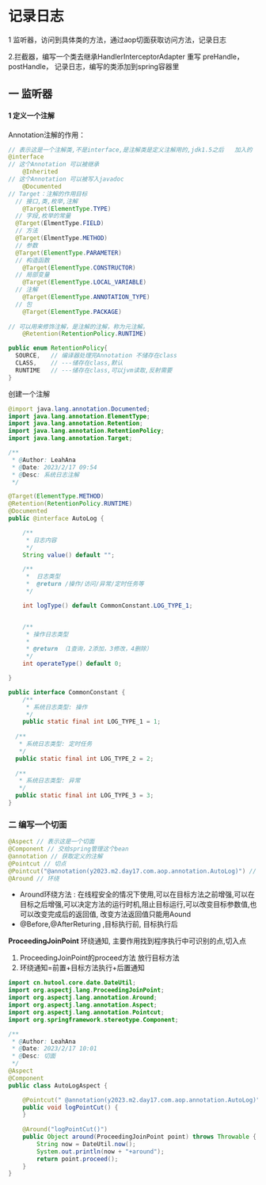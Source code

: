 # 记录日志

1 监听器，访问到具体类的方法，通过aop切面获取访问方法，记录日志

2.拦截器，编写一个类去继承HandlerInterceptorAdapter 重写 preHandle，postHandle，		   记录日志，编写的类添加到spring容器里



## 一 监听器

#### 	1 定义一个注解
Annotation注解的作用：

```java
// 表示这是一个注解类,不是interface,是注解类是定义注解用的,jdk1.5之后	加入的	
@interface 
// 这个Annotation 可以被继承
	@Inherited 
// 这个Annotation 可以被写入javadoc
	@Documented 
// Target：注解的作用目标
  // 接口,类,枚举,注解
	@Target(ElementType.TYPE)
  // 字段,枚举的常量
  @Target(ElmentType.FIELD)
  // 方法
  @Target(ElmentType.METHOD)
  // 参数
  @Target(ElementType.PARAMETER)
  // 构造函数
	@Target(ElementType.CONSTRUCTOR) 
  // 局部变量
	@Target(ElementType.LOCAL_VARIABLE)
  // 注解
	@Target(ElementType.ANNOTATION_TYPE)
  // 包
	@Target(ElementType.PACKAGE) 
  
// 可以用来修饰注解，是注解的注解，称为元注解。
	@Retention(RetentionPolicy.RUNTIME) 

public enum RetentionPolicy{
  SOURCE,	// 编译器处理完Annotation 不储存在class
  CLASS,	// ---储存在class,默认
  RUNTIME	// ---储存在class,可以jvm读取,反射需要
}
```

创建一个注解

```java
@import java.lang.annotation.Documented;
import java.lang.annotation.ElementType;
import java.lang.annotation.Retention;
import java.lang.annotation.RetentionPolicy;
import java.lang.annotation.Target;

/**
 * @Author: LeahAna
 * @Date: 2023/2/17 09:54
 * @Desc: 系统日志注解
 */

@Target(ElementType.METHOD)
@Retention(RetentionPolicy.RUNTIME)
@Documented
public @interface AutoLog {

    /**
     * 日志内容
     */
    String value() default "";

    /**
     *  日志类型
     *	@return /操作/访问/异常/定时任务等
     */

    int logType() default CommonConstant.LOG_TYPE_1;


    /**
     * 操作日志类型
     *
     * @return （1查询，2添加，3修改，4删除）
     */
    int operateType() default 0;

}

```

```java
public interface CommonConstant {
	/**
	 * 系统日志类型: 操作
	 */
	public static final int LOG_TYPE_1 = 1;
  
  /**
   * 系统日志类型: 定时任务
   */
  public static final int LOG_TYPE_2 = 2;
  
  /**
   * 系统日志类型: 异常
   */
  public static final int LOG_TYPE_3 = 3;
}

```

### 二 编写一个切面

```java
@Aspect // 表示这是一个切面
@Component // 交给spring管理这个bean
@annotation // 获取定义的注解
@Pointcut // 切点
@Pointcut("@annotation(y2023.m2.day17.com.aop.annotation.AutoLog)") // 切入点
@Around // 环绕
```

- Around环绕方法 : 在线程安全的情况下使用,可以在目标方法之前增强,可以在目标之后增强,可以决定方法的运行时机,阻止目标运行,可以改变目标参数值,也可以改变完成后的返回值, 改变方法返回值只能用Aound
- @Before,@AfterReturing  ,目标执行前, 目标执行后

**ProceedingJoinPoint** 环绕通知, 主要作用找到程序执行中可识别的点,切入点

1. ProceedingJoinPoint的proceed方法 放行目标方法
2. 环绕通知=前置+目标方法执行+后置通知

```java
import cn.hutool.core.date.DateUtil;
import org.aspectj.lang.ProceedingJoinPoint;
import org.aspectj.lang.annotation.Around;
import org.aspectj.lang.annotation.Aspect;
import org.aspectj.lang.annotation.Pointcut;
import org.springframework.stereotype.Component;

/**
 * @Author: LeahAna
 * @Date: 2023/2/17 10:01
 * @Desc: 切面
 */
@Aspect
@Component
public class AutoLogAspect {

    @Pointcut(" @annotation(y2023.m2.day17.com.aop.annotation.AutoLog)")
    public void logPointCut() {
    }
  
    @Around("logPointCut()")
    public Object around(ProceedingJoinPoint point) throws Throwable {
        String now = DateUtil.now();
        System.out.println(now + "+around");
        return point.proceed();
    }
}

```

